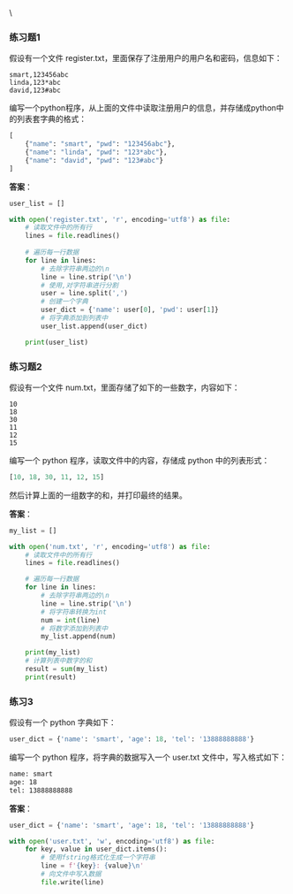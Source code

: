 \

### 练习题1

假设有一个文件 register.txt，里面保存了注册用户的用户名和密码，信息如下：

```
smart,123456abc
linda,123*abc
david,123#abc
```

编写一个python程序，从上面的文件中读取注册用户的信息，并存储成python中的列表套字典的格式：

```python
[
    {"name": "smart", "pwd": "123456abc"},
    {"name": "linda", "pwd": "123*abc"},
    {"name": "david", "pwd": "123#abc"}
]
```

**答案**：

```python
user_list = []

with open('register.txt', 'r', encoding='utf8') as file:
    # 读取文件中的所有行
    lines = file.readlines()
    
    # 遍历每一行数据
    for line in lines:
        # 去除字符串两边的\n
        line = line.strip('\n')
        # 使用,对字符串进行分割
        user = line.split(',')
        # 创建一个字典
        user_dict = {'name': user[0], 'pwd': user[1]}
        # 将字典添加到列表中
        user_list.append(user_dict)

    print(user_list)
```

### 练习题2

假设有一个文件 num.txt，里面存储了如下的一些数字，内容如下：

```
10
18
30
11
12
15
```

编写一个 python 程序，读取文件中的内容，存储成 python 中的列表形式：

```python
[10, 18, 30, 11, 12, 15]
```

然后计算上面的一组数字的和，并打印最终的结果。

**答案**：

```python
my_list = []

with open('num.txt', 'r', encoding='utf8') as file:
    # 读取文件中的所有行
    lines = file.readlines()

    # 遍历每一行数据
    for line in lines:
        # 去除字符串两边的\n
        line = line.strip('\n')
        # 将字符串转换为int
        num = int(line)
        # 将数字添加到列表中
        my_list.append(num)

    print(my_list)
    # 计算列表中数字的和
    result = sum(my_list)
    print(result)
```

### 练习3

假设有一个 python 字典如下：

```python
user_dict = {'name': 'smart', 'age': 18, 'tel': '13888888888'}
```

编写一个 python 程序，将字典的数据写入一个 user.txt 文件中，写入格式如下：

```txt
name: smart
age: 18
tel: 13888888888
```

**答案**：

```python
user_dict = {'name': 'smart', 'age': 18, 'tel': '13888888888'}

with open('user.txt', 'w', encoding='utf8') as file:
    for key, value in user_dict.items():
        # 使用fstring格式化生成一个字符串
        line = f'{key}: {value}\n'
        # 向文件中写入数据
        file.write(line)
```

